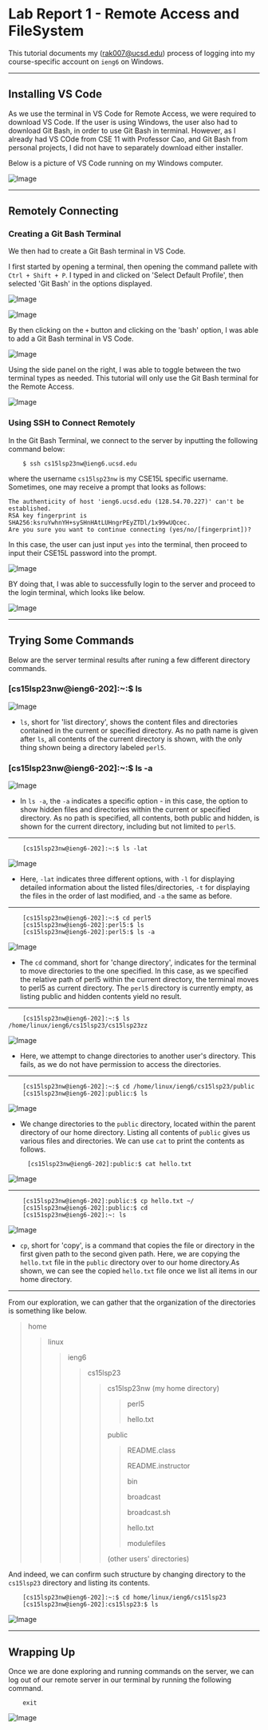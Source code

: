 # Lab Report 1 - Remote Access and FileSystem

This tutorial documents my (rak007@ucsd.edu) process of logging into my course-specific account on `ieng6` on Windows. 

---

## Installing VS Code

As we use the terminal in VS Code for Remote Access, we were required to download VS Code. 
If the user is using Windows, the user also had to download Git Bash, in order to use Git Bash in terminal. 
However, as I already had VS COde from CSE 11 with Professor Cao, and Git Bash from personal projects, I did not have to separately download either installer.

Below is a picture of VS Code running on my Windows computer. 

![Image](lab1_image1.png)

---

## Remotely Connecting

### Creating a Git Bash Terminal

We then had to create a Git Bash terminal in VS Code. 

I first started by opening a terminal, then opening the command pallete with `Ctrl + Shift + P`. I typed in and clicked on 'Select Default Profile', then selected 'Git Bash' in the options displayed. 

![Image](lab1_image2.png)

![Image](lab1_image3.png)

By then clicking on the `+` button and clicking on the 'bash' option, I was able to add a Git Bash terminal in VS Code. 

![Image](lab1_image4.png)

Using the side panel on the right, I was able to toggle between the two terminal types as needed. This tutorial will only use the Git Bash terminal for the Remote Access. 

![Image](lab1_image5.png)

### Using SSH to Connect Remotely

In the Git Bash Terminal, we connect to the server by inputting the following command below:

        $ ssh cs15lsp23nw@ieng6.ucsd.edu

where the username `cs15lsp23nw` is my CSE15L specific username. Sometimes, one may receive a prompt that looks as follows:

```
The authenticity of host 'ieng6.ucsd.edu (128.54.70.227)' can't be established.
RSA key fingerprint is SHA256:ksruYwhnYH+sySHnHAtLUHngrPEyZTDl/1x99wUQcec.
Are you sure you want to continue connecting (yes/no/[fingerprint])?
```

In this case, the user can just input `yes` into the terminal, then proceed to input their CSE15L password into the prompt.

![Image](lab1_image6.png)

BY doing that, I was able to successfully login to the server and proceed to the login terminal, which looks like below.

![Image](lab1_image7.png)

---

## Trying Some Commands

Below are the server terminal results after runing a few different directory commands. 

###        [cs15lsp23nw@ieng6-202]:~:$ ls

![Image](lab1_image8.png)

- `ls`, short for 'list directory', shows the content files and directories contained in the current or specified directory. As no path name is given after `ls`, all contents of the current directory is shown, with the only thing shown being a directory labeled `perl5`.

###        [cs15lsp23nw@ieng6-202]:~:$ ls -a

![Image](lab1_image9.png)

- In `ls -a`, the `-a` indicates a specific option - in this case, the option to show hidden files and directories within the current or specified directory. As no path is specified, all contents, both public and hidden, is shown for the current directory, including but not limited to `perl5`. 

---

        [cs15lsp23nw@ieng6-202]:~:$ ls -lat

![Image](lab1_image10.png)

- Here, `-lat` indicates three different options, with `-l` for displaying detailed information about the listed files/directories, `-t` for displaying the files in the order of last modified, and `-a` the same as before.

---

        [cs15lsp23nw@ieng6-202]:~:$ cd perl5
        [cs15lsp23nw@ieng6-202]:perl5:$ ls
        [cs15lsp23nw@ieng6-202]:perl5:$ ls -a

![Image](lab1_image11.png)

- The `cd` command, short for 'change directory', indicates for the terminal to move directories to the one specified. In this case, as we specified the relative path of perl5 within the current directory, the terminal moves to perl5 as current directory. The `perl5` directory is currently empty, as listing public and hidden contents yield no result. 

---

        [cs15lsp23nw@ieng6-202]:~:$ ls /home/linux/ieng6/cs15lsp23/cs15lsp23zz

![Image](lab1_image12.png)

- Here, we attempt to change directories to another user's directory. This fails, as we do not have permission to access the directories. 

---

        [cs15lsp23nw@ieng6-202]:~:$ cd /home/linux/ieng6/cs15lsp23/public 
        [cs15lsp23nw@ieng6-202]:public:$ ls

![Image](lab1_image13.png)

- We change directories to the `public` directory, located within the parent directory of our home directory. Listing all contents of `public` gives us various files and directories. We can use `cat` to print the contents as follows. 

        [cs15lsp23nw@ieng6-202]:public:$ cat hello.txt

![Image](lab1_image14.png)

---

        [cs15lsp23nw@ieng6-202]:public:$ cp hello.txt ~/
        [cs15lsp23nw@ieng6-202]:public:$ cd
        [cs151sp23nw@ieng6-202]:~: ls
        
![Image](lab1_image15.png)

- `cp`, short for 'copy', is a command that copies the file or directory in the first given path to the second given path. Here, we are copying the `hello.txt` file in the `public` directory over to our home directory.As shown, we can see the copied `hello.txt` file once we list all items in our home directory. 

---

From our exploration, we can gather that the organization of the directories is something like below. 

> home
> 
>> linux
>> 
>>> ieng6
>>> 
>>>> cs15lsp23
>>>> 
>>>>> cs15lsp23nw (my home directory)
>>>>> 
>>>>>> perl5
>>>>>> 
>>>>>> hello.txt
>>>>>> 
>>>>> public
>>>>> 
>>>>>> README.class
>>>>>> 
>>>>>> README.instructor
>>>>>> 
>>>>>> bin
>>>>>> 
>>>>>> broadcast
>>>>>> 
>>>>>> broadcast.sh
>>>>>> 
>>>>>> hello.txt
>>>>>> 
>>>>>> modulefiles
>>>>>> 
>>>>> (other users' directories)

And indeed, we can confirm such structure by changing directory to the `cs15lsp23` directory and listing its contents.

        [cs15lsp23nw@ieng6-202]:~:$ cd home/linux/ieng6/cs15lsp23
        [cs15lsp23nw@ieng6-202]:cs15lsp23:$ ls

![Image](lab1_image16.png)

---

## Wrapping Up

Once we are done exploring and running commands on the server, we can log out of our remote server in our terminal by running the following command. 

        exit

![Image](lab1_image17.png)
